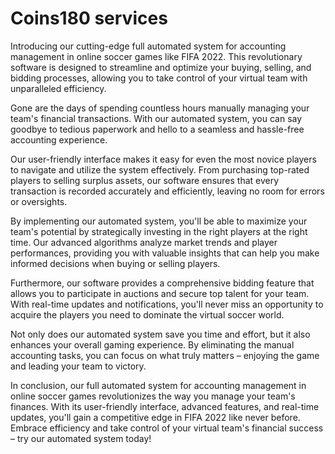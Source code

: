 # Coins180 services
Introducing our cutting-edge full automated system for accounting management in online soccer games like FIFA 2022. This revolutionary software is designed to streamline and optimize your buying, selling, and bidding processes, allowing you to take control of your virtual team with unparalleled efficiency.

Gone are the days of spending countless hours manually managing your team's financial transactions. With our automated system, you can say goodbye to tedious paperwork and hello to a seamless and hassle-free accounting experience.

Our user-friendly interface makes it easy for even the most novice players to navigate and utilize the system effectively. From purchasing top-rated players to selling surplus assets, our software ensures that every transaction is recorded accurately and efficiently, leaving no room for errors or oversights.

By implementing our automated system, you'll be able to maximize your team's potential by strategically investing in the right players at the right time. Our advanced algorithms analyze market trends and player performances, providing you with valuable insights that can help you make informed decisions when buying or selling players.

Furthermore, our software provides a comprehensive bidding feature that allows you to participate in auctions and secure top talent for your team. With real-time updates and notifications, you'll never miss an opportunity to acquire the players you need to dominate the virtual soccer world.

Not only does our automated system save you time and effort, but it also enhances your overall gaming experience. By eliminating the manual accounting tasks, you can focus on what truly matters – enjoying the game and leading your team to victory.

In conclusion, our full automated system for accounting management in online soccer games revolutionizes the way you manage your team's finances. With its user-friendly interface, advanced features, and real-time updates, you'll gain a competitive edge in FIFA 2022 like never before. Embrace efficiency and take control of your virtual team's financial success – try our automated system today!
